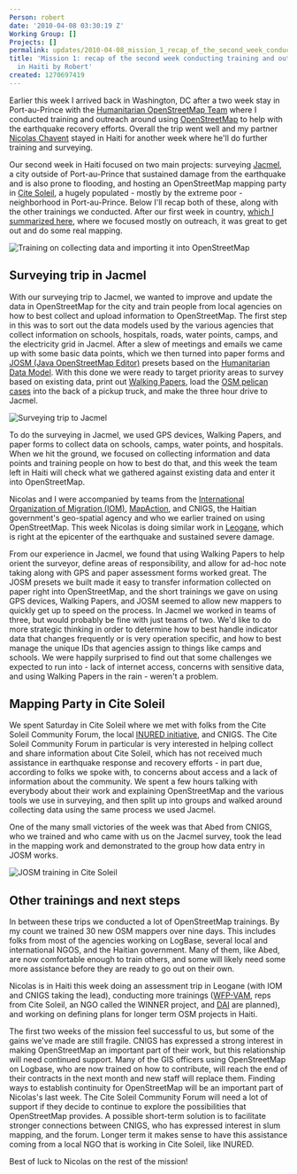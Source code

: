 ```yaml
---
Person: robert
date: '2010-04-08 03:30:19 Z'
Working Group: []
Projects: []
permalink: updates/2010-04-08_mission_1_recap_of_the_second_week_conducting_training_and_outreach_on_openstree
title: 'Mission 1: recap of the second week conducting training and outreach on OpenStreetMap
  in Haiti by Robert'
created: 1270697419
---
```

<p>Earlier this week I arrived back in Washington, DC after a two week stay in Port-au-Prince with the <a href="http://developmentseed.org/blog/2010/mar/19/headed-haiti-conduct-training-outreach-openstreetmap">Humanitarian OpenStreetMap Team</a> where I conducted training and outreach around using <a href="http://www.openstreetmap.org/">OpenStreetMap</a> to help with the earthquake recovery efforts. Overall the trip went well and my partner <a href="http://www.crisismappers.net/profile/NicolasChavent">Nicolas Chavent</a> stayed in Haiti for another week where he'll do further training and surveying.</p><p>Our second week in Haiti focused on two main projects: surveying <a href="http://en.wikipedia.org/wiki/Jacmel">Jacmel</a>, a city outside of Port-au-Prince that sustained damage from the earthquake and is also prone to flooding, and hosting an OpenStreetMap mapping party in <a href="http://en.wikipedia.org/wiki/Cite_Soleil">Cite Soleil</a>, a hugely populated - mostly by the extreme poor - neighborhood in Port-au-Prince. Below I'll recap both of these, along with the other trainings we conducted. After our first week in country, <a href="http://developmentseed.org/blog/2010/mar/30/humanitarian-openstreetmap-team-report-haiti">which I summarized here</a>, where we focused mostly on outreach, it was great to get out and do some real mapping.</p><p><img src="http://farm5.static.flickr.com/4038/4500895342_0306231856.jpg" alt="Training on collecting data and importing it into OpenStreetMap"></p><h2>Surveying trip in Jacmel</h2><p>With our surveying trip to Jacmel, we wanted to improve and update the data in OpenStreetMap for the city and train people from local agencies on how to best collect and upload information to OpenStreetMap. The first step in this was to sort out the data models used by the various agencies that collect information on schools, hospitals, roads, water points, camps, and the electricity grid in Jacmel. After a slew of meetings and emails we came up with some basic data points, which we then turned into paper forms and <a href="http://josm.openstreetmap.de/">JOSM (Java OpenStreetMap Editor)</a> presets based on the <a href="http://wiki.openstreetmap.org/wiki/Humanitarian_OSM_Tags#Humanitarian_Data_Model">Humanitarian Data Model</a>. With this done we were ready to target priority areas to survey based on existing data, print out <a href="http://walking-papers.org/">Walking Papers</a>, load the <a href="http://www.flickr.com/photos/developmentseed/4445466631/in/set-72157623527638143/">OSM pelican cases</a> into the back of a pickup truck, and make the three hour drive to Jacmel.</p><p><img src="http://farm3.static.flickr.com/2750/4497593337_48502971da.jpg" alt="Surveying trip to Jacmel"></p><p>To do the surveying in Jacmel, we used GPS devices, Walking Papers, and paper forms to collect data on schools, camps, water points, and hospitals. When we hit the ground, we focused on collecting information and data points and training people on how to best do that, and this week the team left in Haiti will check what we gathered against existing data and enter it into OpenStreetMap.</p><p>Nicolas and I were accompanied by teams from the <a href="http://www.iom.int/jahia/jsp/index.jsp">International Organization of Migration (IOM)</a>, <a href="http://www.mapaction.org/">MapAction</a>, and CNIGS, the Haitian government's geo-spatial agency and who we earlier trained on using OpenStreetMap. This week Nicolas is doing similar work in <a href="http://en.wikipedia.org/wiki/Leogane">Leogane</a>, which is right at the epicenter of the earthquake and sustained severe damage.</p><p>From our experience in Jacmel, we found that using Walking Papers to help orient the surveyor, define areas of responsibility, and allow for ad-hoc note taking along with GPS and paper assessment forms worked great. The JOSM presets we built made it easy to transfer information collected on paper right into OpenStreetMap, and the short trainings we gave on using GPS devices, Walking Papers, and JOSM seemed to allow new mappers to quickly get up to speed on the process. In Jacmel we worked in teams of three, but would probably be fine with just teams of two. We'd like to do more strategic thinking in order to determine how to best handle indicator data that changes frequently or is very operation specific, and how to best manage the unique IDs that agencies assign to things like camps and schools. We were happily surprised to find out that some challenges we expected to run into - lack of internet access, concerns with sensitive data, and using Walking Papers in the rain - weren't a problem.</p><h2>Mapping Party in Cite Soleil</h2><p>We spent Saturday in Cite Soleil where we met with folks from the Cite Soleil Community Forum, the local <a href="http://inured.org/">INURED initiative</a>, and CNIGS. The Cite Soleil Community Forum in particular is very interested in helping collect and share information about Cite Soleil, which has not received much assistance in earthquake response and recovery efforts - in part due, according to folks we spoke with, to concerns about access and a lack of information about the community. We spent a few hours talking with everybody about their work and explaining OpenStreetMap and the various tools we use in surveying, and then split up into groups and walked around collecting data using the same process we used Jacmel.</p><p>One of the many small victories of the week was that Abed from CNIGS, who we trained and who came with us on the Jacmel survey, took the lead in the mapping work and demonstrated to the group how data entry in JOSM works.</p><p><img src="http://farm5.static.flickr.com/4071/4498229198_b1ce72ca51.jpg" alt="JOSM training in Cite Soleil"></p><h2>Other trainings and next steps</h2><p>In between these trips we conducted a lot of OpenStreetMap trainings. By my count we trained 30 new OSM mappers over nine days. This includes folks from most of the agencies working on LogBase, several local and international NGOS, and the Haitian government. Many of them, like Abed, are now comfortable enough to train others, and some will likely need some more assistance before they are ready to go out on their own.</p><p>Nicolas is in Haiti this week doing an assessment trip in Leogane (with IOM and CNIGS taking the lead), conducting more trainings (<a href="http://twitter.com/wfpvam">WFP-VAM</a>, reps from Cite Soleil, an NGO called the WINNER project, and <a href="http://www.dai.com/">DAI</a> are planned), and working on defining plans for longer term OSM projects in Haiti.</p><p>The first two weeks of the mission feel successful to us, but some of the gains we've made are still fragile. CNIGS has expressed a strong interest in making OpenStreetMap an important part of their work, but this relationship will need continued support. Many of the GIS officers using OpenStreetMap on Logbase, who are now trained on how to contribute, will reach the end of their contracts in the next month and new staff will replace them. Finding ways to establish continuity for OpenStreetMap will be an important part of Nicolas's last week. The Cite Soleil Community Forum will need a lot of support if they decide to continue to explore the possibilities that OpenStreetMap provides. A possible short-term solution is to facilitate stronger connections between CNIGS, who has expressed interest in slum mapping, and the forum. Longer term it makes sense to have this assistance coming from a local NGO that is working in Cite Soleil, like INURED.</p><p>Best of luck to Nicolas on the rest of the mission!</p>
